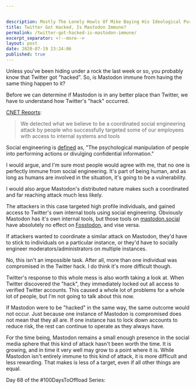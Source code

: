 ```yaml
---


description: Mostly The Lonely Howls Of Mike Baying His Ideological Purity At The Moon
title: Twitter Got Hacked, Is Mastodon Immune?
permalink: /twitter-got-hacked-is-mastodon-immune/
excerpt_separator: <!--more-->
layout: post
date: 2020-07-19 23:24:06
published: true
---
```



Unless you've been hiding under a rock the last week or so, you probably know that Twitter got "hacked". So, is Mastodon immune from having the same thing happen to it?

<!--more-->

Before we can determine if Mastodon is in any better place than Twitter, we have to understand how Twitter's "hack" occurred.

[CNET Reports](https://www.cnet.com/news/twitter-says-hackers-got-access-to-internal-tools-for-hijacking-spree/):

>We detected what we believe to be a coordinated social engineering attack by people who successfully targeted some of our employees with access to internal systems and tools

Social engineering is [defined](https://en.wikipedia.org/wiki/Social_engineering_\(security\)) as, "The psychological manipulation of people into performing actions or divulging confidential information."

I would argue, and I'm sure most people would agree with me, that no one is perfectly immune from social engineering. It's part of being human, and as long as humans are involved in the situation, it's going to be a vulnerability. 

I would also argue Mastodon's distributed nature makes such a coordinated and far reaching attack much less likely. 

The attackers in this case targeted high profile individuals, and gained access to Twitter's own internal tools using social engineering. Obviously Mastodon has it's own internal tools, but those tools on [mastodon.social](https://mastodon.social) have absolutely no effect on [Fosstodon](https://fosstodon.org), and vise versa. 

If attackers wanted to coordinate a similar attack on Mastodon, they'd have to stick to individuals on a particular instance, or they'd have to socially engineer moderators/administrators on multiple instances. 

No, this isn't an impossible task. After all, more than one individual was compromised in the Twitter hack. I do think it's more difficult though.

Twitter's response to this whole mess is also worth taking a look at. When Twitter discovered the "hack", they immediately locked out all access to verified Twitter accounts. This caused a whole lot of problems for a whole lot of people, but I'm not going to talk about this now. 

If Mastodon were to be "hacked" in the same way, the same outcome would not occur. Just because one instance of Mastodon is compromised does not mean that they all are. If one instance has to lock down accounts to reduce risk, the rest can continue to operate as they always have.

For the time being, Mastodon remains a small enough presence in the social media sphere that this kind of attack hasn't been worth the time. It is growing, and in time it very well may grow to a point where it is. While Mastodon isn't entirely immune to this kind of attack, it is more difficult and less rewarding. That makes is less of a target, even if all other things are equal.

Day 68 of the #100DaysToOffload Series:
